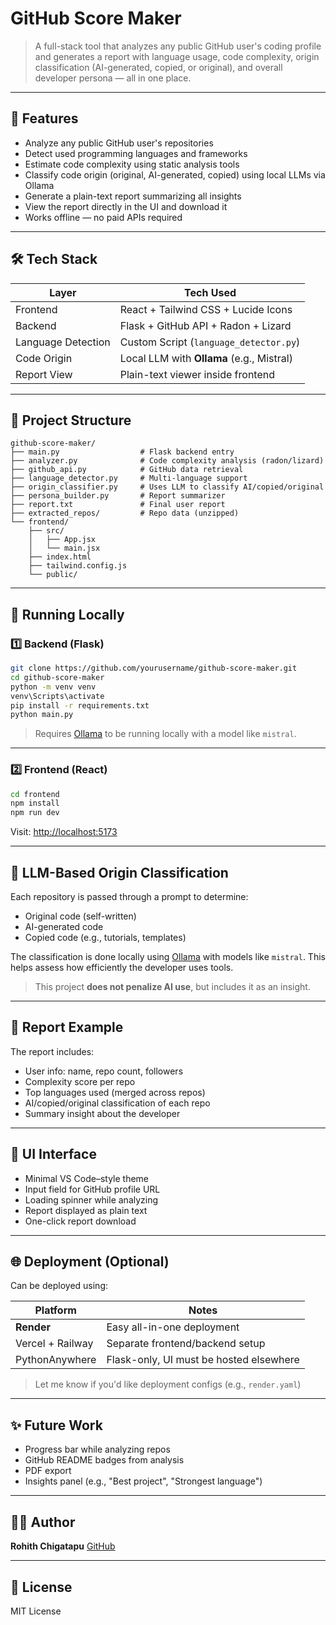 # GitHub Score Maker

> A full-stack tool that analyzes any public GitHub user's coding profile and generates a report with language usage, code complexity, origin classification (AI-generated, copied, or original), and overall developer persona — all in one place.

---

## 🌟 Features

* Analyze any public GitHub user's repositories
* Detect used programming languages and frameworks
* Estimate code complexity using static analysis tools
* Classify code origin (original, AI-generated, copied) using local LLMs via Ollama
* Generate a plain-text report summarizing all insights
* View the report directly in the UI and download it
* Works offline — no paid APIs required

---

## 🛠 Tech Stack

| Layer              | Tech Used                                 |
| ------------------ | ----------------------------------------- |
| Frontend           | React + Tailwind CSS + Lucide Icons       |
| Backend            | Flask + GitHub API + Radon + Lizard       |
| Language Detection | Custom Script (`language_detector.py`)    |
| Code Origin        | Local LLM with **Ollama** (e.g., Mistral) |
| Report View        | Plain-text viewer inside frontend         |

---

## 📆 Project Structure

```
github-score-maker/
├── main.py                  # Flask backend entry
├── analyzer.py              # Code complexity analysis (radon/lizard)
├── github_api.py            # GitHub data retrieval
├── language_detector.py     # Multi-language support
├── origin_classifier.py     # Uses LLM to classify AI/copied/original
├── persona_builder.py       # Report summarizer
├── report.txt               # Final user report
├── extracted_repos/         # Repo data (unzipped)
└── frontend/
    ├── src/
    │   ├── App.jsx
    │   └── main.jsx
    ├── index.html
    ├── tailwind.config.js
    └── public/
```

---

## 🚀 Running Locally

### 1️⃣ Backend (Flask)

```bash
git clone https://github.com/yourusername/github-score-maker.git
cd github-score-maker
python -m venv venv
venv\Scripts\activate
pip install -r requirements.txt
python main.py
```

> Requires [Ollama](https://ollama.com/) to be running locally with a model like `mistral`.

---

### 2️⃣ Frontend (React)

```bash
cd frontend
npm install
npm run dev
```

Visit: [http://localhost:5173](http://localhost:5173)

---

## 🧠 LLM-Based Origin Classification

Each repository is passed through a prompt to determine:

* Original code (self-written)
* AI-generated code
* Copied code (e.g., tutorials, templates)

The classification is done locally using [Ollama](https://ollama.com/) with models like `mistral`. This helps assess how efficiently the developer uses tools.

> This project **does not penalize AI use**, but includes it as an insight.

---

## 📄 Report Example

The report includes:

* User info: name, repo count, followers
* Complexity score per repo
* Top languages used (merged across repos)
* AI/copied/original classification of each repo
* Summary insight about the developer

---

## 💽 UI Interface

* Minimal VS Code–style theme
* Input field for GitHub profile URL
* Loading spinner while analyzing
* Report displayed as plain text
* One-click report download

---

## 🌐 Deployment (Optional)

Can be deployed using:

| Platform         | Notes                                   |
| ---------------- | --------------------------------------- |
| **Render**       | Easy all-in-one deployment              |
| Vercel + Railway | Separate frontend/backend setup         |
| PythonAnywhere   | Flask-only, UI must be hosted elsewhere |

> Let me know if you'd like deployment configs (e.g., `render.yaml`)

---

## ✨ Future Work

* Progress bar while analyzing repos
* GitHub README badges from analysis
* PDF export
* Insights panel (e.g., "Best project", "Strongest language")

---

## 👨‍💻 Author

**Rohith Chigatapu**
[GitHub](https://github.com/rohit-c)

---

## 📄 License

MIT License
